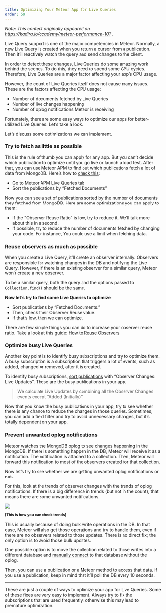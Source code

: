 ```yaml
---
title: Optimizing Your Meteor App for Live Queries
order: 59
---
```


_Note: This content originally appeared on https://kadira.io/academy/meteor-performance-101 ._

Live Query support is one of the major competencies in Meteor. Normally, a new Live Query is created when you return a cursor from a publication. Then it’ll reactively watch the query and send changes to the client.

In order to detect these changes, Live Queries do some amazing work behind the scenes. To do this, they need to spend some CPU cycles. Therefore, Live Queries are a major factor affecting your app’s CPU usage.

However, the count of Live Queries itself does not cause many issues. These are the factors affecting the CPU usage:

* Number of documents fetched by Live Queries
* Number of live changes happening
* Number of oplog notifications Meteor is receiving

Fortunately, there are some easy ways to optimize our apps for better-utilized Live Queries. Let’s take a look.

<u>Let’s discuss some optimizations we can implement.</u>

### Try to fetch as little as possible

This is the rule of thumb you can apply for any app. But you can’t decide which publication to optimize until you go live or launch a load test. After that, you can use Meteor APM to find out which publications fetch a lot of data from MongoDB. Here’s how to [check this](https://cldup.com/HMW4ZQxrSI.gif):

* Go to Meteor APM Live Queries tab
* Sort the publications by “Fetched Documents”

Now you can see a set of publications sorted by the number of documents they fetched from MongoDB. Here are some optimizations you can apply to them:

* If the "Observer Reuse Ratio" is low, try to reduce it. We’ll talk more about this in a second.
* If possible, try to reduce the number of documents fetched by changing your code. For instance, You could use a limit when fetching data.

### Reuse observers as much as possible

When you create a Live Query, it’ll create an observer internally. Observers are responsible for watching changes in the DB and notifying the Live Query. However, if there is an existing observer for a similar query, Meteor won’t create a new observer.

To be a similar query, both the query and the options passed to `Collection.find()` should be the same.

**Now let’s try to find some Live Queries to optimize**

* Sort publications by “Fetched Documents.”
* Then, check their Observer Reuse value.
* If that’s low, then we can optimize.

There are few simple things you can do to increase your observer reuse ratio. Take a look at this guide: [How to Reuse Observers](http://galaxy-guide.meteor.com/apm-improve-cpu-and-network-usage.html#How-to-Reuse-Observer)

### Optimize busy Live Queries

Another key point is to identify busy subscriptions and try to optimize them. A busy subscription is a subscription that triggers a lot of events, such as added, changed or removed, after it is created.

To identify busy subscriptions, [sort publications](https://cldup.com/A1bmCWO2mR.gif) with “Observer Changes: Live Updates”. These are the busy publications in your app.

> We calculate Live Updates by combining all the Observer Changes events except “Added (Initially)”.

Now that you know the busy publications in your app, try to see whether there is any chance to reduce the changes in those queries. Sometimes, you can add a field filter and try to avoid unnecessary changes, but it’s totally dependent on your app.

### Prevent unwanted oplog notifications

Meteor watches the MongoDB oplog to see changes happening in the MongoDB. If there is something happen in the DB, Meteor will receive it as a notification. The notification is attached to a collection. Then, Meteor will forward this notification to most of the observers created for that collection.

Now let’s try to see whether we are getting unwanted oplog notifications or not.

For this, look at the trends of observer changes with the trends of oplog notifications. If there is a big difference in trends (but not in the count), that means there are some unwanted notifications.

![](https://cldup.com/dmu3MVzycI.gif)

<b><sup>[This is how you can check trends]</sup></b>

This is usually because of doing bulk write operations in the DB. In that case, Meteor will also get those operations and try to handle them, even if there are no observers related to those updates. There is no direct fix; the only option is to avoid those bulk updates.

One possible option is to move the collection related to those writes into a different database and [manually connect](http://stackoverflow.com/a/20537457) to that database without the oplog.

Then, you can use a publication or a Meteor method to access that data. If you use a publication, keep in mind that it’ll poll the DB every 10 seconds.

<hr />

These are just a couple of ways to optimize your app for Live Queries. Some of these fixes are very easy to implement. Always try to fix the subscriptions that are used frequently; otherwise this may lead to premature optimization.
